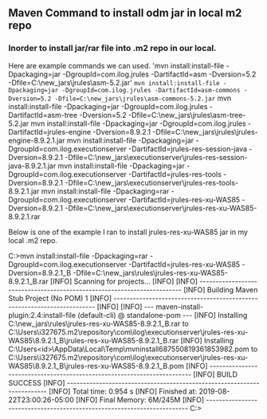 ## Maven Command to install odm jar in local m2 repo

### Inorder to install jar/rar file into .m2 repo in our local.

Here are example commands we can used. 
'mvn install:install-file -Dpackaging=jar -DgroupId=com.ilog.jrules -DartifactId=asm -Dversion=5.2 -Dfile=C:\new_jars\jrules\asm-5.2.jar'
`mvn install:install-file -Dpackaging=jar -DgroupId=com.ilog.jrules -DartifactId=asm-commons -Dversion=5.2 -Dfile=C:\new_jars\jrules\asm-commons-5.2.jar`
mvn install:install-file -Dpackaging=jar -DgroupId=com.ilog.jrules -DartifactId=asm-tree -Dversion=5.2 -Dfile=C:\new_jars\jrules\asm-tree-5.2.jar
mvn install:install-file -Dpackaging=jar -DgroupId=com.ilog.jrules -DartifactId=jrules-engine -Dversion=8.9.2.1 -Dfile=C:\new_jars\jrules\jrules-engine-8.9.2.1.jar
mvn install:install-file -Dpackaging=jar -DgroupId=com.ilog.executionserver -DartifactId=jrules-res-session-java -Dversion=8.9.2.1 -Dfile=C:\new_jars\executionserver\jrules-res-session-java-8.9.2.1.jar
mvn install:install-file -Dpackaging=jar -DgroupId=com.ilog.executionserver -DartifactId=jrules-res-tools -Dversion=8.9.2.1 -Dfile=C:\new_jars\executionserver\jrules-res-tools-8.9.2.1.jar
mvn install:install-file -Dpackaging=rar -DgroupId=com.ilog.executionserver -DartifactId=jrules-res-xu-WAS85 -Dversion=8.9.2.1 -Dfile=C:\new_jars\executionserver\jrules-res-xu-WAS85-8.9.2.1.rar


Below is one of the example I ran to install jrules-res-xu-WAS85 jar in my local .m2 repo.

C:\>mvn install:install-file -Dpackaging=rar -DgroupId=com.ilog.executionserver -DartifactId=jrules-res-xu-WAS85 -Dversion=8.9.2.1_B -Dfile=C:\new_jars\rules\jrules-res-xu-WAS85-8.9.2.1_B.rar
[INFO] Scanning for projects...
[INFO]
[INFO] ------------------------------------------------------------------------
[INFO] Building Maven Stub Project (No POM) 1
[INFO] ------------------------------------------------------------------------
[INFO]
[INFO] --- maven-install-plugin:2.4:install-file (default-cli) @ standalone-pom ---
[INFO] Installing C:\new_jars\rules\jrules-res-xu-WAS85-8.9.2.1_B.rar to C:\Users\i327675\.m2\repository\com\ilog\executionserver\jrules-res-xu-WAS85\8.9.2.1_B\jrules-res-xu-WAS85-8.9.2.1_B.rar
[INFO] Installing C:\Users\<id>\AppData\Local\Temp\mvninstall687550819361853982.pom to C:\Users\i327675\.m2\repository\com\ilog\executionserver\jrules-res-xu-WAS85\8.9.2.1_B\jrules-res-xu-WAS85-8.9.2.1_B.pom
[INFO] ------------------------------------------------------------------------
[INFO] BUILD SUCCESS
[INFO] ------------------------------------------------------------------------
[INFO] Total time: 0.954 s
[INFO] Finished at: 2019-08-22T23:00:26-05:00
[INFO] Final Memory: 6M/245M
[INFO] ------------------------------------------------------------------------
C:\>

